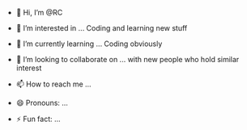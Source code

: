 - 👋 Hi, I’m @RC

- 👀 I’m interested in ... Coding and learning new stuff 
- 🌱 I’m currently learning ... Coding obviously
- 💞️ I’m looking to collaborate on ... with new people who hold similar interest
- 📫 How to reach me ... 
- 😄 Pronouns: ...
- ⚡ Fun fact: ...

<!---
RC-6113/RC-6113 is a ✨ special ✨ repository because its `README.md` (this file) appears on your GitHub profile.
You can click the Preview link to take a look at your changes.
--->
